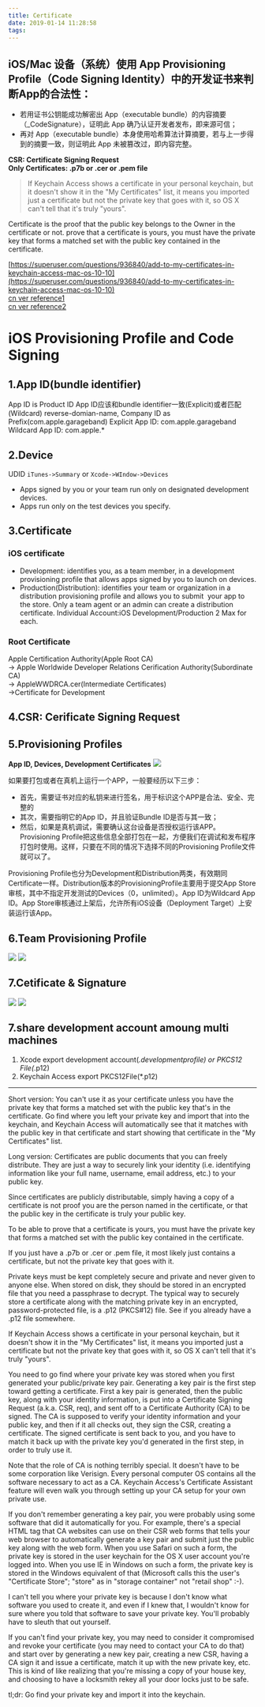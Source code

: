 ```yaml
---
title: Certificate
date: 2019-01-14 11:28:58
tags:
---
```


## iOS/Mac 设备（系统）使用 App Provisioning Profile（Code Signing Identity）中的开发证书来判断App的合法性：

* 若用证书公钥能成功解密出 App（executable bundle）的内容摘要（_CodeSignature），证明此 App 确乃认证开发者发布，即来源可信；
* 再对 App（executable bundle）本身使用哈希算法计算摘要，若与上一步得到的摘要一致，则证明此 App 未被篡改过，即内容完整。

**CSR: Certificate Signing Request**  
**Only Certificates: .p7b or .cer or .pem file**
> If Keychain Access shows a certificate in your personal keychain, but it doesn't show it in the "My Certificates" list, it means you imported just a certificate but not the private key that goes with it, so OS X can't tell that it's truly "yours".

Certificate is the proof that the public key belongs to the Owner in the certificate or not.
prove that a certificate is yours, you must have the private key that forms a matched set with the public key contained in the certificate.


[https://superuser.com/questions/936840/add-to-my-certificates-in-keychain-access-mac-os-10-10](https://superuser.com/questions/936840/add-to-my-certificates-in-keychain-access-mac-os-10-10)   
[cn ver reference1](https://blog.csdn.net/phunxm/article/details/42685597)  
[cn ver reference2](https://www.cnblogs.com/A--G/p/4627590.html)

# iOS Provisioning Profile and Code Signing
## 1.App ID(bundle identifier)
App ID is Product ID
App ID应该和bundle identifier一致(Explicit)或者匹配(Wildcard)
reverse-domian-name, Company ID as Prefix(com.apple.garageband)
Explicit App ID: com.apple.garageband
Wildcard App ID: com.apple.*

## 2.Device
UDID
`iTunes->Summary` or `Xcode->WIndow->Devices`
* Apps signed by you or your team run only on designated development devices.
* Apps run only on the test devices you specify.

## 3.Certificate
### iOS certificate
* Development: identifies you, as a team member, in a development provisioning profile that allows apps signed by you to launch on devices. 
* Production(Distribution): identifies
 your team or organization in a distribution provisioning profile and allows you to submit  your app to the store. Only a team agent or an admin can create a distribution certificate.
Individual Account:iOS Development/Production 2 Max for each.  
### Root Certificate
Apple Certification Authority(Apple Root CA)  
    -> Apple Worldwide Developer Relations Cerification Authority(Subordinate CA)  
         -> AppleWWDRCA.cer(Intermediate Certificates)  
              ->Certificate for Development 
## 4.CSR: Cerificate Signing Request
## 5.Provisioning Profiles
**App ID, Devices, Development Certificates**
![](https://lh3.googleusercontent.com/ZpTN3usvh2HHymu4R-MsxKu3Z1e4yi38z74wGw56QjIeS44izExBrk0J9dHA8vukgsGoYxhAzR9pVCbzvWX-I8_hybfPBwrf8cOThOMJ7qlY-wSHjtpY1c8yaLZXN0MYrknsTfLeZ4fHzjNUOj92yel9iIFwN-RX2CIWU9FEidnnVCDK7Q-ayMBRptyc9suXDaFjVqHK0d9MqFPY8ZFkY2eCuxDhTueTjdGC6oS31KkryXjMKc-tQWIBtbK4sJduu67s6W5kj5lkRjUSC5az7uOTr6ep7nPf5pDE70cYxlrZlcY6uQXCewbOYFTJ9N-jp6REVJP_JCl98IuGPXht0V3unO-hvo3zd_5PQuTc1YiYwagIgj6jz8OOz1Tbw_jCNbLNAdJDAPlKUgAdAfdOtSQxvPPZS-YgNwkn_uRXm1gIq7zR1s2bp5e16IhKyCY3xxZeq-082sp-5bt_nnX4ZtjYYQyCiG2k7Ye76MyTNixlxhG9o24AARH4DW4IK5hcwfXcocg6Et9CY8yD7ZtA2asUV7oTIIK0Euof27e5FtE_lCB1CGzewfrPC9zgnqVnzjuQXRPknkzbDXEAzAzUN9DBPzq-xYj1iHFyBCWL0SASldyKjiyBZHOPcQUzoB8=w618-h377-no)

如果要打包或者在真机上运行一个APP，一般要经历以下三步：
* 首先，需要证书对应的私钥来进行签名，用于标识这个APP是合法、安全、完整的
* 其次，需要指明它的App ID，并且验证Bundle ID是否与其一致；
* 然后，如果是真机调试，需要确认这台设备是否授权运行该APP。
Provisioning Profile把这些信息全部打包在一起，方便我们在调试和发布程序打包时使用。这样，只要在不同的情况下选择不同的Provisioning Profile文件就可以了。

Provisioning Profile也分为Development和Distribution两类，有效期同Certificate一样。Distribution版本的ProvisioningProfile主要用于提交App Store审核，其中不指定开发测试的Devices（0，unlimited）。App ID为Wildcard App ID。App Store审核通过上架后，允许所有iOS设备（Deployment Target）上安装运行该App。
## 6.Team Provisioning Profile
![](https://photos.app.goo.gl/hz5E7Jxxx1V4Ft1Q9)
![](https://photos.app.goo.gl/uxfLkV8cAcNTrps17)
## 7.Cetificate & Signature
![](https://lh3.googleusercontent.com/EtW_nTp-eVQk3pzFIW0-z0kEtsnY7G0OCDK_qOLBdYp6ddyNIeDwgWU3o6ACAoWimFKRHiX46o3cTtDcvJ-7srtj-Q9wCTbGazzfTMnsPZ3XPAvBJHcBTXOOOgFo_XHdl_HSYP47XxTur0exDpVh_sGEooE14nm2rK0oyEqzhNF6UnpYD6HorHTDE0b9PRp0msMZqPh3YEJDaBl2q6eOBKSvalyr2HwSpOEuF_h2VdHN14uAf4xWGIMv25Kl5RHNWUJotoAhg4D1qQm-k6HNqTB7cLmKJYecT7XIOdipCdvJj1_42O5YJ8lNnSN8Xq8UuAUH0evhsudRe9vf1DBttl-fK-OFGzQaeET5i6iPJLc0ELjAZBUelgrCBD3qyBSnL3KAwsvaxcVxK6MY2sjDDFZxe6ZHdVTtadtg8HQlD3g3sjzWNkSOdaZcVI8oEaYNP-5nCencGAF4RAa9q9AQSOT_tPa04SR9x6CJtF6IFtwyDFoLd0CjEzX96_NQ1fc9a3MUISbLAMU7OFJLMEQUS6Q7u7s5l0hTkfza-gn5nkutRb-PGoy7Va4P7W3jmLvQfmP-lZm4DOC3zFfPGDGs5xniHYezxxVN1eAdQnB0MLt96qWjNulW_U4LBG0uOzw=w696-h471-no)
![](https://lh3.googleusercontent.com/18e1ZVR7Z6KFxhSxEeltpwqLUbRy54p5cIyYBH5vAoZCxRp1ZhGxsL7FjYQ7cYtS2Mw41UjIM1JzbBNosNV-WvkSIY2OSbpldG4edz4PGlmSWWOHXXC1QS0RjGroP-fgEuuGlsk9dV9C4s-WbatalBmS5IbJDWfKJJ9Xcj8M3Sw5y646MUErxjNwnKNRwF__MWPRDmuAlKjve4KifQMxUKSkhleO--ROaQ4LgrQmbmWIzZO-ECFZOVFSjwZr0wPi2LvdFV0WkcMqkHRNeqQlwv3QTfmzKHxKpWsZggWyIaPtnMj8SLk1VnTW-eYVZTvXfjewiN6sbiDJqQ6lfAgTbt0nuh9bWf58utJbUeWWd4c28batgC0Fo83s7ggAVc7gU8uaf2Fd-qq84Ou1_RZ8F1YCCnoWmRGTXU5oPySQ1AGuAHKWjOxz40eZEl9zknwlMfInyUeCqKdRzQqAQxO7fe7AHd9JVQVPKCKBvqL3gPe9vZIyEv4mlZxdDkVE5l9D0QdxXMiO3oUxg8-GA_g9qvXR-Rgo_95BuH4gXUDUuPnm3-73xCwwOffcCUVMbcTsERxhTgtZwQ0CIKzwKiuGd4EN4oF5mIFlsTaTUEc__xinoI69HfcRLOrfsHSXeDc=w697-h573-no)
## 7.share development account amoung multi machines
1. Xcode export development account(*.developmentprofile) or PKCS12 File(*.p12)
2. Keychain Access export PKCS12File(*.p12)
---------------------
Short version:
You can't use it as your certificate unless you have the private key that forms a matched set with the public key that's in the certificate. Go find where you left your private key and import that into the keychain, and Keychain Access will automatically see that it matches with the public key in that certificate and start showing that certificate in the "My Certificates" list.

Long version:
Certificates are public documents that you can freely distribute. They are just a way to securely link your identity (i.e. identifying information like your full name, username, email address, etc.) to your public key.

Since certificates are publicly distributable, simply having a copy of a certificate is not proof you are the person named in the certificate, or that the public key in the certificate is truly your public key.

To be able to prove that a certificate is yours, you must have the private key that forms a matched set with the public key contained in the certificate.

If you just have a .p7b or .cer or .pem file, it most likely just contains a certificate, but not the private key that goes with it.

Private keys must be kept completely secure and private and never given to anyone else. When stored on disk, they should be stored in an encrypted file that you need a passphrase to decrypt. The typical way to securely store a certificate along with the matching private key in an encrypted, password-protected file, is a .p12 (PKCS#12) file. See if you already have a .p12 file somewhere.

If Keychain Access shows a certificate in your personal keychain, but it doesn't show it in the "My Certificates" list, it means you imported just a certificate but not the private key that goes with it, so OS X can't tell that it's truly "yours".

You need to go find where your private key was stored when you first generated your public/private key pair. Generating a key pair is the first step toward getting a certificate. First a key pair is generated, then the public key, along with your identity information, is put into a Certificate Signing Request (a.k.a. CSR, req), and sent off to a Certificate Authority (CA) to be signed. The CA is supposed to verify your identity information and your public key, and then if it all checks out, they sign the CSR, creating a certificate. The signed certificate is sent back to you, and you have to match it back up with the private key you'd generated in the first step, in order to truly use it.

Note that the role of CA is nothing terribly special. It doesn't have to be some corporation like Verisign. Every personal computer OS contains all the software necessary to act as a CA. Keychain Access's Certificate Assistant feature will even walk you through setting up your CA setup for your own private use.

If you don't remember generating a key pair, you were probably using some software that did it automatically for you. For example, there's a special HTML tag that CA websites can use on their CSR web forms that tells your web browser to automatically generate a key pair and submit just the public key along with the web form. When you use Safari on such a form, the private key is stored in the user keychain for the OS X user account you're logged into. When you use IE in Windows on such a form, the private key is stored in the Windows equivalent of that (Microsoft calls this the user's "Certificate Store"; "store" as in "storage container" not "retail shop" :-).

I can't tell you where your private key is because I don't know what software you used to create it, and even if I knew that, I wouldn't know for sure where you told that software to save your private key. You'll probably have to sleuth that out yourself.

If you can't find your private key, you may need to consider it compromised and revoke your certificate (you may need to contact your CA to do that) and start over by generating a new key pair, creating a new CSR, having a CA sign it and issue a certificate, match it up with the new private key, etc. This is kind of like realizing that you're missing a copy of your house key, and choosing to have a locksmith rekey all your door locks just to be safe.

tl;dr: Go find your private key and import it into the keychain.

